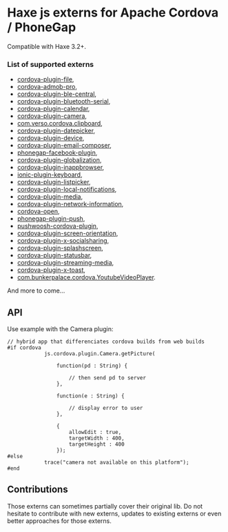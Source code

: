# Haxe js externs for Apache Cordova / PhoneGap

Compatible with Haxe 3.2+.

### List of supported externs

* [cordova-plugin-file](https://github.com/apache/cordova-plugin-file),
* [cordova-admob-pro](https://github.com/floatinghotpot/cordova-admob-pro),
* [cordova-plugin-ble-central](https://github.com/don/cordova-plugin-ble-central),
* [cordova-plugin-bluetooth-serial](https://github.com/don/BluetoothSerial),
* [cordova-plugin-calendar](https://github.com/EddyVerbruggen/Calendar-PhoneGap-Plugin),
* [cordova-plugin-camera](https://github.com/apache/cordova-plugin-camera),
* [com.verso.cordova.clipboard](https://github.com/VersoSolutions/CordovaClipboard),
* [cordova-plugin-datepicker](https://github.com/VitaliiBlagodir/cordova-plugin-datepicker),
* [cordova-plugin-device](https://github.com/apache/cordova-plugin-device),
* [cordova-plugin-email-composer](https://github.com/katzer/cordova-plugin-email-composer.git),
* [phonegap-facebook-plugin](https://github.com/Wizcorp/phonegap-facebook-plugin),
* [cordova-plugin-globalization](https://github.com/apache/cordova-plugin-globalization),
* [cordova-plugin-inappbrowser](https://github.com/apache/cordova-plugin-inappbrowser),
* [ionic-plugin-keyboard](https://github.com/driftyco/ionic-plugin-keyboard),
* [cordova-plugin-listpicker](https://github.com/roberthovhannisyan/PhoneGap-Plugin-ListPicker),
* [cordova-plugin-local-notifications](https://github.com/katzer/cordova-plugin-local-notifications),
* [cordova-plugin-media](https://github.com/apache/cordova-plugin-media),
* [cordova-plugin-network-information](https://github.com/apache/cordova-plugin-network-information),
* [cordova-open](https://github.com/disusered/cordova-open),
* [phonegap-plugin-push](https://github.com/phonegap/phonegap-plugin-push),
* [pushwoosh-cordova-plugin](https://github.com/Pushwoosh/pushwoosh-phonegap-plugin),
* [cordova-plugin-screen-orientation](https://github.com/gbenvenuti/cordova-plugin-screen-orientation),
* [cordova-plugin-x-socialsharing](https://github.com/EddyVerbruggen/SocialSharing-PhoneGap-Plugin),
* [cordova-plugin-splashscreen](https://github.com/apache/cordova-plugin-splashscreen),
* [cordova-plugin-statusbar](https://github.com/apache/cordova-plugin-statusbar),
* [cordova-plugin-streaming-media](https://github.com/nchutchind/cordova-plugin-streaming-media),
* [cordova-plugin-x-toast](https://github.com/EddyVerbruggen/Toast-PhoneGap-Plugin),
* [com.bunkerpalace.cordova.YoutubeVideoPlayer](https://github.com/Glitchbone/CordovaYoutubeVideoPlayer).

And more to come...

## API

Use example with the Camera plugin:
```
// hybrid app that differenciates cordova builds from web builds
#if cordova
			js.cordova.plugin.Camera.getPicture(

				function(pd : String) {

					// then send pd to server
				},

				function(e : String) {

					// display error to user
				},

				{
					allowEdit : true,
					targetWidth : 400,
					targetHeight : 400
				});
#else
			trace("camera not available on this platform");
#end
```

## Contributions

Those externs can sometimes partially cover their original lib. Do not hesitate to contribute with new externs, updates to existing externs or even better approaches for those externs.
